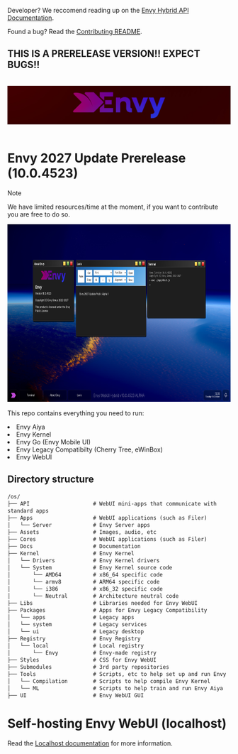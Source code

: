 <p>Developer? We reccomend reading up on the <a href="/Docs/README.md">Envy Hybrid API Documentation</a>.</p>
<p>Found a bug? Read the <a href="CONTRIBUTING.md">Contributing README</a>.</p>
<h2>THIS IS A PRERELEASE VERSION!! EXPECT BUGS!!</h2>
<br>
<span style="display:block;text-align:center"><img src="./Assets/readme/banner.png"></span>
<BR>
<h1>Envy 2027 Update Prerelease (10.0.4523)</h1>

> [!NOTE]
> We have limited resources/time at the moment, if you want to contribute you are free to do so.

<img src="Assets/readme/demos/4523.png" height="400px" alt="A screenshot of Envy, running several demonstration apps">
<p>This repo contains everything you need to run:</p>
<li>Envy Aiya</li>
<li>Envy Kernel</li>
<li>Envy Go (Envy Mobile UI)</li>
<li>Envy Legacy Compatibilty (Cherry Tree, eWinBox)</li>
<li>Envy WebUI</li>
<h2>Directory structure</h2>

```
/os/
├── API                    # WebUI mini-apps that communicate with standard apps
├── Apps                   # WebUI applications (such as Filer)
│   └── Server             # Envy Server apps
├── Assets                 # Images, audio, etc
├── Cores                  # WebUI applications (such as Filer)
├── Docs                   # Documentation
├── Kernel                 # Envy Kernel
│   └── Drivers            # Envy Kernel drivers
│   └── System             # Envy Kernel source code
│       └── AMD64          # x86_64 specific code
│       └── armv8          # ARM64 specific code
│       └── i386           # x86_32 specific code
│       └── Neutral        # Architecture neutral code
├── Libs                   # Libraries needed for Envy WebUI
├── Packages               # Apps for Envy Legacy Compatibility
│   └── apps               # Legacy apps
│   └── system             # Legacy services
│   └── ui                 # Legacy desktop
├── Registry               # Envy Registry
│   └── local              # Local registry
│       └── Envy           # Envy-made registry
├── Styles                 # CSS for Envy WebUI
├── Submodules             # 3rd party repositories
├── Tools                  # Scripts, etc to help set up and run Envy
│   └── Compilation        # Scripts to help compile Envy Kernel
│   └── ML                 # Scripts to help train and run Envy Aiya
├── UI                     # Envy WebUI GUI
```
<h1>Self-hosting Envy WebUI (localhost)</h1>
<p>Read the <a href="./Docs/Localhost.md">Localhost documentation</a> for more information.</p>